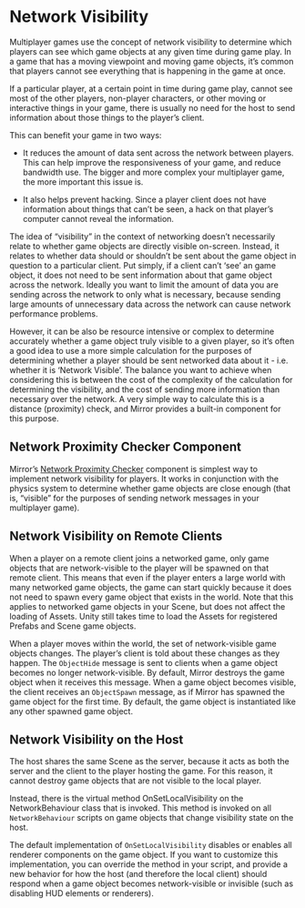 # Network Visibility

Multiplayer games use the concept of network visibility to determine which players can see which game objects at any given time during game play. In a game that has a moving viewpoint and moving game objects, it’s common that players cannot see everything that is happening in the game at once.

If a particular player, at a certain point in time during game play, cannot see most of the other players, non-player characters, or other moving or interactive things in your game, there is usually no need for the host to send information about those things to the player’s client.

This can benefit your game in two ways:

-   It reduces the amount of data sent across the network between players. This can help improve the responsiveness of your game, and reduce bandwidth use. The bigger and more complex your multiplayer game, the more important this issue is.

-   It also helps prevent hacking. Since a player client does not have information about things that can’t be seen, a hack on that player’s computer cannot reveal the information.

The idea of “visibility” in the context of networking doesn’t necessarily relate to whether game objects are directly visible on-screen. Instead, it relates to whether data should or shouldn’t be sent about the game object in question to a particular client. Put simply, if a client can’t ‘see’ an game object, it does not need to be sent information about that game object across the network. Ideally you want to limit the amount of data you are sending across the network to only what is necessary, because sending large amounts of unnecessary data across the network can cause network performance problems.

However, it can be also be resource intensive or complex to determine accurately whether a game object truly visible to a given player, so it’s often a good idea to use a more simple calculation for the purposes of determining whether a player should be sent networked data about it - i.e. whether it is ‘Network Visible’. The balance you want to achieve when considering this is between the cost of the complexity of the calculation for determining the visibility, and the cost of sending more information than necessary over the network. A very simple way to calculate this is a distance (proximity) check, and Mirror provides a built-in component for this purpose.

## Network Proximity Checker Component

Mirror’s [Network Proximity Checker](../Components/NetworkProximityChecker.md) component is simplest way to implement network visibility for players. It works in conjunction with the physics system to determine whether game objects are close enough (that is, “visible” for the purposes of sending network messages in your multiplayer game).

## Network Visibility on Remote Clients

When a player on a remote client joins a networked game, only game objects that are network-visible to the player will be spawned on that remote client. This means that even if the player enters a large world with many networked game objects, the game can start quickly because it does not need to spawn every game object that exists in the world. Note that this applies to networked game objects in your Scene, but does not affect the loading of Assets. Unity still takes time to load the Assets for registered Prefabs and Scene game objects.

When a player moves within the world, the set of network-visible game objects changes. The player’s client is told about these changes as they happen. The `ObjectHide` message is sent to clients when a game object becomes no longer network-visible. By default, Mirror destroys the game object when it receives this message. When a game object becomes visible, the client receives an `ObjectSpawn` message, as if Mirror has spawned the game object for the first time. By default, the game object is instantiated like any other spawned game object.

## Network Visibility on the Host

The host shares the same Scene as the server, because it acts as both the server and the client to the player hosting the game. For this reason, it cannot destroy game objects that are not visible to the local player.

Instead, there is the virtual method OnSetLocalVisibility on the NetworkBehaviour class that is invoked. This method is invoked on all `NetworkBehaviour` scripts on game objects that change visibility state on the host.

The default implementation of `OnSetLocalVisibility` disables or enables all renderer components on the game object. If you want to customize this implementation, you can override the method in your script, and provide a new behavior for how the host (and therefore the local client) should respond when a game object becomes network-visible or invisible (such as disabling HUD elements or renderers).
